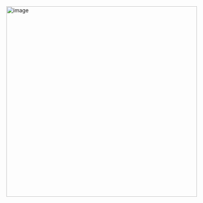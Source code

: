 <img width="500" alt="image" src="https://user-images.githubusercontent.com/80689879/204061370-764a5edc-c923-48a7-a36e-b5a34c2512e4.png">
